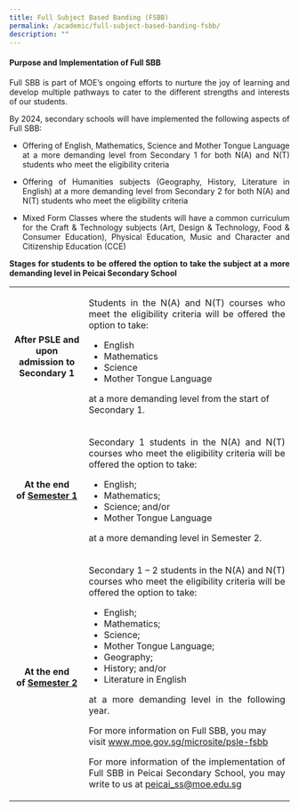 ```yaml
---
title: Full Subject Based Banding (FSBB)
permalink: /academic/full-subject-based-banding-fsbb/
description: ""
---
```

<h4><strong>Purpose and Implementation of Full SBB</strong></h4>
<p><p align="justify">Full SBB is part of MOE&rsquo;s ongoing efforts to nurture the joy of learning and develop multiple pathways to cater to the different strengths and interests of our students.</p>
<p><p align="justify">By 2024, secondary schools will have implemented the following aspects of Full SBB:</p>
<ul>
<li><p align="justify">Offering of English, Mathematics, Science and Mother Tongue Language at a more demanding level from Secondary 1 for both N(A) and N(T) students who meet the eligibility criteria</li>
<li><p align="justify">Offering of Humanities subjects (Geography, History, Literature in English) at a more demanding level from Secondary 2 for both N(A) and N(T) students who meet the eligibility criteria</li>
<li><p align="justify">Mixed Form Classes where the students will have a common curriculum for the Craft &amp; Technology subjects (Art, Design &amp; Technology, Food &amp; Consumer Education), Physical Education, Music and Character and Citizenship Education (CCE)</li>
</ul>
<p><strong><p align="justify">Stages for students to be offered the option to take the subject at a more demanding level in Peicai Secondary School</p>
<table>
<tbody>
<tr>
<td width="180">
<p style="text-align: center;"><strong>After PSLE and upon admission to Secondary 1</strong></p>
</td>
<td width="522">
<p><p align="justify">Students in the N(A) and N(T) courses who meet the eligibility criteria will be offered the option to take:</p>
<ul>
	<li>English</li>
	<li>Mathematics</li>
	<li>Science</li>
	<li>Mother Tongue Language</li>
</ul>
	<p>at a more demanding level from the start of Secondary 1.</p>
</td>
</tr>
<tr>
<td width="180">
<p style="text-align: center;"><strong>At the end of&nbsp;<u>Semester 1</u></strong></p>
</td>
<td width="522">
<p><p align="justify">Secondary 1 students in the N(A) and N(T) courses who meet the eligibility criteria will be offered the option to take:</p>
<ul>
	<li>English;</li>
	<li>Mathematics;</li>
	<li>Science; and/or</li>
	<li>Mother Tongue Language</li>
</ul>
	<p>at a more demanding level in Semester 2.</p>
</td>
</tr>
<tr>
<td width="180">
	<p style="text-align: center;"><strong>At the end of&nbsp;<u>Semester 2</u></strong>
<td width="522">
<p><p align="justify">Secondary 1 &ndash; 2 students in the N(A) and N(T) courses who meet the eligibility criteria will be offered the option to take:</p>
<ul>
	<li>English;</li>
<li>Mathematics;</li>
<li>Science;</li>
<li>Mother Tongue Language;</font></li>
<li>Geography;</li>
<li>History; and/or</li>
<li>Literature in English</li>
</ul>
	<p><p align="justify">at a more demanding level in the following year.</p>

<p>For more information on Full SBB, you may visit&nbsp;<a href="http://www.moe.gov.sg/microsite/psle-fsbb">www.moe.gov.sg/microsite/psle-fsbb</a></p>
<p><p align="justify">For more information of the implementation of Full SBB in Peicai Secondary School, you may write to us at&nbsp;<a href="mailto:peicai_ss@moe.edu.sg">peicai_ss@moe.edu.sg